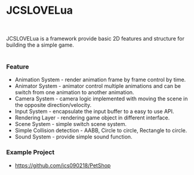 # JCSLOVELua #
<br/>

JCSLOVELua is a framework provide basic 2D features and structure for
building the a simple game. <br/><br/>

### Feature ###
* Animation System - render animation frame by frame control by time. <br/>
* Animator System - animator control multiple animations and can be 
switch from one animation to another animation. <br/>
* Camera System - camera logic implemented with moving the scene in 
the opposite direction/velocity. <br/>
* Input System - encapsulate the input buffer to a easy to use API.
* Rendering Layer - rendering game object in different interface. <br/>
* Scene System - simple switch scene system. <br/>
* Simple Collision detection - AABB, Circle to circle, Rectangle to circle.
* Sound System - provide simple sound function. <br/>
 
### Example Project ###
* https://github.com/jcs090218/PetShop
